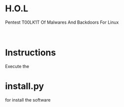 # H.O.L
Pentest T00LK1T Of Malwares And Backdoors For Linux
</br>
</br>
</br>
# Instructions 
Execute the <h1>install.py</h1> for install the software
